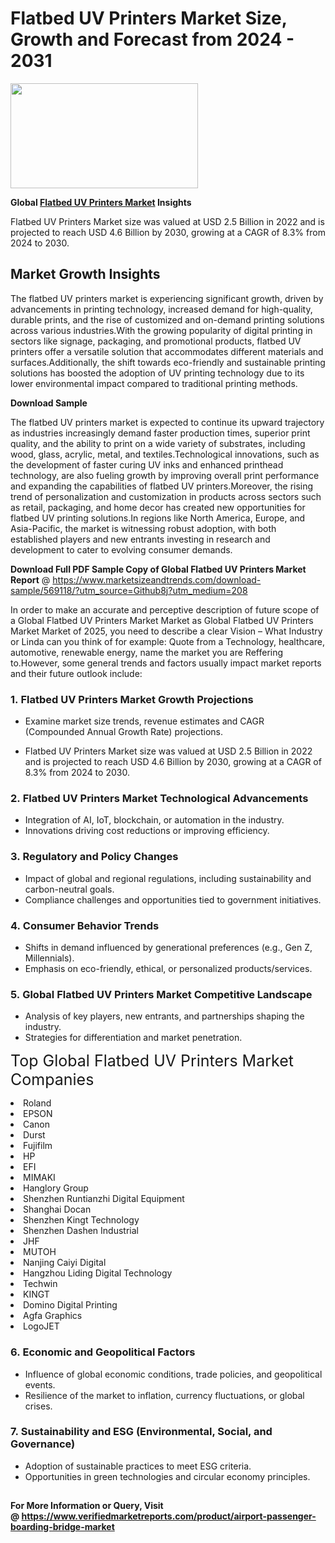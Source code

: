 <H1>Flatbed UV Printers Market Size, Growth and Forecast from 2024 - 2031</H1><img class="aligncenter size-medium wp-image-584254" src="https://thirdeyenews.in/wp-content/uploads/2024/09/Global-Market-Research-300x168.jpeg" alt="" width="300" height="168" /><p><strong>Global&nbsp;<a href="https://www.marketsizeandtrends.com/download-sample/569118/?utm_source=Github8j?utm_medium=208">Flatbed UV Printers Market</a> Insights</strong></p><p>Flatbed UV Printers Market size was valued at USD 2.5 Billion in 2022 and is projected to reach USD 4.6 Billion by 2030, growing at a CAGR of 8.3% from 2024 to 2030.</p><p><h2>Market Growth Insights</h2> <p>The flatbed UV printers market is experiencing significant growth, driven by advancements in printing technology, increased demand for high-quality, durable prints, and the rise of customized and on-demand printing solutions across various industries.With the growing popularity of digital printing in sectors like signage, packaging, and promotional products, flatbed UV printers offer a versatile solution that accommodates different materials and surfaces.Additionally, the shift towards eco-friendly and sustainable printing solutions has boosted the adoption of UV printing technology due to its lower environmental impact compared to traditional printing methods.</p> <p><strong>Download Sample</strong></p> <p>The flatbed UV printers market is expected to continue its upward trajectory as industries increasingly demand faster production times, superior print quality, and the ability to print on a wide variety of substrates, including wood, glass, acrylic, metal, and textiles.Technological innovations, such as the development of faster curing UV inks and enhanced printhead technology, are also fueling growth by improving overall print performance and expanding the capabilities of flatbed UV printers.Moreover, the rising trend of personalization and customization in products across sectors such as retail, packaging, and home decor has created new opportunities for flatbed UV printing solutions.In regions like North America, Europe, and Asia-Pacific, the market is witnessing robust adoption, with both established players and new entrants investing in research and development to cater to evolving consumer demands.<p><span class=""><strong>Download Full PDF Sample Copy of Global Flatbed UV Printers Market Report</strong> @ <a href="https://www.marketsizeandtrends.com/download-sample/569118/?utm_source=Github8j?utm_medium=208" target="_blank">https://www.marketsizeandtrends.com/download-sample/569118/?utm_source=Github8j?utm_medium=208</a></span></p><p>In order to make an accurate and perceptive description of future scope of a Global&nbsp;Flatbed UV Printers Market Market as Global&nbsp;Flatbed UV Printers Market Market of 2025, you need to describe a clear Vision &ndash; What Industry or Linda can you think of for example: Quote from a Technology, healthcare, automotive, renewable energy, name the market you are Reffering to.However, some general trends and factors usually impact market reports and their future outlook include:</p><h3>1.&nbsp;<strong>Flatbed UV Printers Market Growth Projections</strong></h3><ul><li>Examine market size trends, revenue estimates and CAGR (Compounded Annual Growth Rate) projections.</li><li><p>Flatbed UV Printers Market size was valued at USD 2.5 Billion in 2022 and is projected to reach USD 4.6 Billion by 2030, growing at a CAGR of 8.3% from 2024 to 2030.</p></li></ul><h3>2.&nbsp;<strong>Flatbed UV Printers Market Technological Advancements</strong></h3><ul><li>Integration of AI, IoT, blockchain, or automation in the industry.</li><li>Innovations driving cost reductions or improving efficiency.</li></ul><h3>3.&nbsp;<strong>Regulatory and Policy Changes</strong></h3><ul><li>Impact of global and regional regulations, including sustainability and carbon-neutral goals.</li><li>Compliance challenges and opportunities tied to government initiatives.</li></ul><h3>4.&nbsp;<strong>Consumer Behavior Trends</strong></h3><ul><li>Shifts in demand influenced by generational preferences (e.g., Gen Z, Millennials).</li><li>Emphasis on eco-friendly, ethical, or personalized products/services.</li></ul><h3>5.&nbsp;<strong>Global Flatbed UV Printers Market Competitive Landscape</strong></h3><ul><li>Analysis of key players, new entrants, and partnerships shaping the industry.</li><li>Strategies for differentiation and market penetration.</li></ul><p data-pm-slice="1 1 []"><span style="color: inherit; font-family: inherit; font-size: 25px;">Top Global Flatbed UV Printers Market Companies</span></p><div class="" data-test-id=""><p><li>Roland</li><li> EPSON</li><li> Canon</li><li> Durst</li><li> Fujifilm</li><li> HP</li><li> EFI</li><li> MIMAKI</li><li> Hanglory Group</li><li> Shenzhen Runtianzhi Digital Equipment</li><li> Shanghai Docan</li><li> Shenzhen Kingt Technology</li><li> Shenzhen Dashen Industrial</li><li> JHF</li><li> MUTOH</li><li> Nanjing Caiyi Digital</li><li> Hangzhou Liding Digital Technology</li><li> Techwin</li><li> KINGT</li><li> Domino Digital Printing</li><li> Agfa Graphics</li><li> LogoJET</li></p></div><h3>6.&nbsp;<strong>Economic and Geopolitical Factors</strong></h3><ul><li>Influence of global economic conditions, trade policies, and geopolitical events.</li><li>Resilience of the market to inflation, currency fluctuations, or global crises.</li></ul><h3>7.&nbsp;<strong>Sustainability and ESG (Environmental, Social, and Governance)</strong></h3><ul><li>Adoption of sustainable practices to meet ESG criteria.</li><li>Opportunities in green technologies and circular economy principles.</li></ul><h2><strong style="font-size: 14px;">For More Information or Query, Visit @&nbsp;</strong><a style="background-color: #ffffff; font-size: 14px;" href="https://www.marketsizeandtrends.com/report/flatbed-uv-printers-market/" target="_blank">https://www.verifiedmarketreports.com/product/airport-passenger-boarding-bridge-market</a></h2>